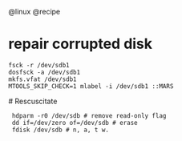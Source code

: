 @linux
@recipe

# repair corrupted disk 

    fsck -r /dev/sdb1
    dosfsck -a /dev/sdb1
    mkfs.vfat /dev/sdb1
    MTOOLS_SKIP_CHECK=1 mlabel -i /dev/sdb1 ::MARS


# Rescuscitate

     hdparm -r0 /dev/sdb # remove read-only flag
     dd if=/dev/zero of=/dev/sdb # erase
     fdisk /dev/sdb # n, a, t w.


